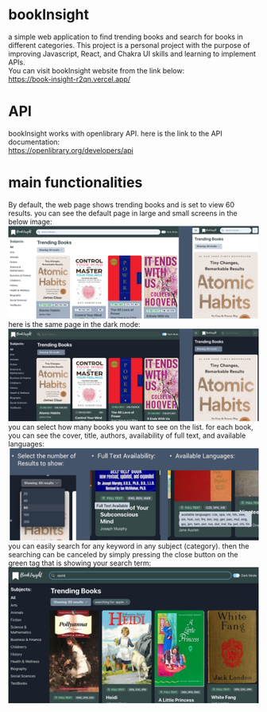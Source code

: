 # bookInsight
a simple web application to find trending books and search for books in different categories. This project is a personal project with the purpose of improving Javascript, React, and Chakra UI skills and learning to implement APIs. <br />
You can visit bookInsight website from the link below: <br />
https://book-insight-r2qn.vercel.app/

# API
bookInsight works with openlibrary API. here is the link to the API documentation: <br />
https://openlibrary.org/developers/api

# main functionalities
By default, the web page shows trending books and is set to view 60 results. you can see the default page in large and small screens in the below image: <br/>
![default page in light mode ](/trending_light.png?raw=true)
here is the same page in the dark mode: </br>
![default page in dark mode ](/trending_dark.png?raw=true)
you can select how many books you want to see on the list. for each book, you can see the cover, title, authors, availability of full text, and available languages: </br>
![functionalities ](/functionalities.png?raw=true)
you can easily search for any keyword in any subject (category). then the searching can be canceled by simply pressing the close button on the green tag that is showing your search term:
![searching ](/searching.png?raw=true)
